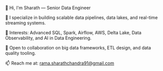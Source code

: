 👋 Hi, I'm Sharath — Senior Data Engineer

🚀 I specialize in building scalable data pipelines, data lakes, and real-time streaming systems.

🧠 Interests: Advanced SQL, Spark, Airflow, AWS, Delta Lake, Data Observability, and AI in Data Engineering.

💼 Open to collaboration on big data frameworks, ETL design, and data quality tooling.

📫 Reach me at: rama.sharathchandra91@gmail.com

